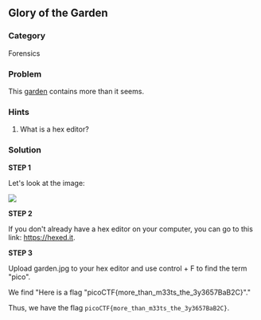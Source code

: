 ## Glory of the Garden
### Category
Forensics
### Problem
This [garden](~/img/garden.jpg) contains more than it seems.
### Hints
1) What is a hex editor?
### Solution

**STEP 1**

Let's look at the image:

![](~/img/garden.jpg)

**STEP 2**

If you don't already have a hex editor on your computer, you can go to this link: https://hexed.it.

**STEP 3**

Upload garden.jpg to your hex editor and use control + F to find the term "pico".

We find "Here is a flag "picoCTF{more_than_m33ts_the_3y3657BaB2C}"."

Thus, we have the flag ```picoCTF{more_than_m33ts_the_3y3657BaB2C}```.